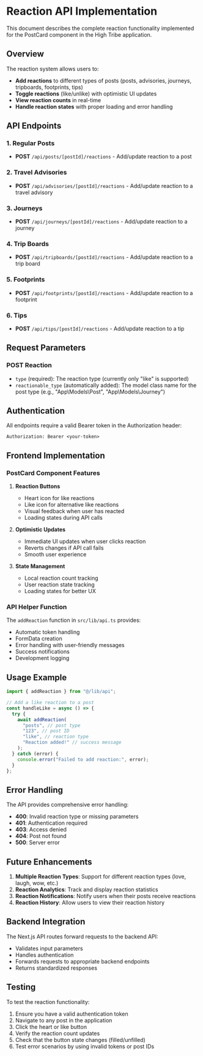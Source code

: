 # Reaction API Implementation

This document describes the complete reaction functionality implemented for the PostCard component in the High Tribe application.

## Overview

The reaction system allows users to:

- **Add reactions** to different types of posts (posts, advisories, journeys, tripboards, footprints, tips)
- **Toggle reactions** (like/unlike) with optimistic UI updates
- **View reaction counts** in real-time
- **Handle reaction states** with proper loading and error handling

## API Endpoints

### 1. Regular Posts

- **POST** `/api/posts/[postId]/reactions` - Add/update reaction to a post

### 2. Travel Advisories

- **POST** `/api/advisories/[postId]/reactions` - Add/update reaction to a travel advisory

### 3. Journeys

- **POST** `/api/journeys/[postId]/reactions` - Add/update reaction to a journey

### 4. Trip Boards

- **POST** `/api/tripboards/[postId]/reactions` - Add/update reaction to a trip board

### 5. Footprints

- **POST** `/api/footprints/[postId]/reactions` - Add/update reaction to a footprint

### 6. Tips

- **POST** `/api/tips/[postId]/reactions` - Add/update reaction to a tip

## Request Parameters

### POST Reaction

- `type` (required): The reaction type (currently only "like" is supported)
- `reactionable_type` (automatically added): The model class name for the post type (e.g., "App\\Models\\Post", "App\\Models\\Journey")

## Authentication

All endpoints require a valid Bearer token in the Authorization header:

```
Authorization: Bearer <your-token>
```

## Frontend Implementation

### PostCard Component Features

1. **Reaction Buttons**

   - Heart icon for like reactions
   - Like icon for alternative like reactions
   - Visual feedback when user has reacted
   - Loading states during API calls

2. **Optimistic Updates**

   - Immediate UI updates when user clicks reaction
   - Reverts changes if API call fails
   - Smooth user experience

3. **State Management**
   - Local reaction count tracking
   - User reaction state tracking
   - Loading states for better UX

### API Helper Function

The `addReaction` function in `src/lib/api.ts` provides:

- Automatic token handling
- FormData creation
- Error handling with user-friendly messages
- Success notifications
- Development logging

## Usage Example

```typescript
import { addReaction } from "@/lib/api";

// Add a like reaction to a post
const handleLike = async () => {
  try {
    await addReaction(
      "posts", // post type
      "123", // post ID
      "like", // reaction type
      "Reaction added!" // success message
    );
  } catch (error) {
    console.error("Failed to add reaction:", error);
  }
};
```

## Error Handling

The API provides comprehensive error handling:

- **400**: Invalid reaction type or missing parameters
- **401**: Authentication required
- **403**: Access denied
- **404**: Post not found
- **500**: Server error

## Future Enhancements

1. **Multiple Reaction Types**: Support for different reaction types (love, laugh, wow, etc.)
2. **Reaction Analytics**: Track and display reaction statistics
3. **Reaction Notifications**: Notify users when their posts receive reactions
4. **Reaction History**: Allow users to view their reaction history

## Backend Integration

The Next.js API routes forward requests to the backend API:

- Validates input parameters
- Handles authentication
- Forwards requests to appropriate backend endpoints
- Returns standardized responses

## Testing

To test the reaction functionality:

1. Ensure you have a valid authentication token
2. Navigate to any post in the application
3. Click the heart or like button
4. Verify the reaction count updates
5. Check that the button state changes (filled/unfilled)
6. Test error scenarios by using invalid tokens or post IDs
